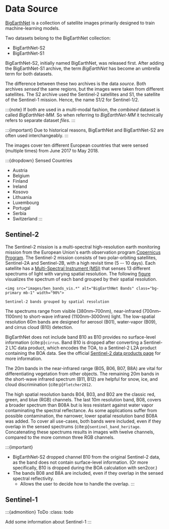 # Data Source

[BigEarthNet](bigearth.net) is a collection of satellite images primarily designed to train machine-learning models.

Two datasets belong to the BigEarthNet collection:
- BigEarthNet-S2
- BigEarthNet-S1

BigEarthNet-S2, initially named BigEarthNet, was released first.
After adding the BigEarthNet-S1 archive, the term _BigEarthNet_ has become an umbrella term for both datasets.

The difference between these two archives is the data _source_.
Both archives _sensed_ the same regions, but the images were taken from different satellites.
The S2 archive used the Sentinel-2 satellites and S1, the satellite of the Sentinel-1 mission. Hence, the name S1/2 for Sentinel-1/2.

:::{note}
If both are used in a multi-modal fashion, the _combined_ dataset
is called _BigEarthNet-MM_.
So when referring to _BigEarthNet-MM_ it technically refers to separate
dataset _files_.
:::

:::{important}
Due to historical reasons, BigEarthNet and BigEarthNet-S2 are often used interchangeably.
:::

The images cover ten different European countries that were sensed (multiple times) from June 2017 to May 2018.

:::{dropdown} Sensed Countries
- Austria
- Belgium
- Finland
- Ireland
- Kosovo
- Lithuania
- Luxembourg
- Portugal
- Serbia
- Switzerland
:::

## Sentinel-2
The Sentinel-2 mission is a multi-spectral high-resolution earth monitoring mission from the European Union's earth observation program [Copernicus Program](https://www.copernicus.eu/en).
The Sentinel-2 mission consists of two polar-orbiting satellites, Sentinel-2A and Sentinel-2B, with a high revisit time (5 -- 10 days).
Each satellite has a [Multi-Spectral Instrument (MSI)](https://sentinel.esa.int/web/sentinel/missions/sentinel-2/instrument-payload) that senses 13 different spectrums of light with varying spatial resolution.
The following [figure](sentinel2-bands) visualizes the spectrum of each band grouped by their spatial resolution.

```{figure-md} sentinel2-bands
<img src="images/ben_bands_vis.*" alt="BigEarthNet Bands" class="bg-primary mb-1" width="90%">

Sentinel-2 bands grouped by spatial resolution
```

The spectrums range from visible (380nm–700nm), near-infrared (700nm–1100nm) to short-wave infrared (1100nm–3000nm) light.
The low-spatial resolution 60m bands are designed for aerosol (B01), water-vapor (B09), and cirrus cloud (B10) detection.

BigEarthNet does not include band B10 as B10 provides no surface-level information {cite:p}`cirrus`.
Band B10 is dropped after converting a Sentinel-2 L1C data product, which encodes the TOA, to a Sentinel-2 L2A product containing the BOA data.
See the official [Sentinel-2 data products page](https://sentinels.copernicus.eu/web/sentinel/missions/sentinel-2/data-products) for more information.

The 20m bands in the near-infrared range (B05, B06, B07, B8A) are vital for differentiating vegetation from other objects.
The remaining 20m bands in the short-wave infrared spectrum (B11, B12) are helpful for snow, ice, and cloud discrimination {cite:p}`Fletcher2012`.

The high spatial resolution bands B04, B03, and B02 are the classic red, green, and blue (RGB) channels.
The last 10m resolution band, B08, covers a broader spectrum than B08A but is less resistant against water vapor contaminating the spectral reflectance.
As some applications suffer from possible contamination, the narrower, lower spatial resolution band B08A was added.
To cover all use-cases, both bands were included, even if they overlap in the sensed spectrums {cite:p}`sentinel_band_heritage`.
Concatenating these spectrums results in images with twelve channels, compared to the more common three RGB channels.

:::{important}
- BigEarthNet-S2 dropped channel B10 from the original Sentinel-2 data, as the band does not contain surface-level information. (Or more specifically, B10 is dropped
during the BOA calculation with sen2cor.)
- The bands B08 and B8A are included, even if they overlap in the sensed spectral reflectivity.
  - Allows the user to decide how to handle the overlap.
:::

## Sentinel-1

:::{admonition} ToDo
:class: todo

Add some information about Sentinel-1
:::
